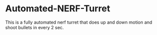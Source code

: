 # Automated-NERF-Turret
This is a fully automated nerf turret that does up and down motion and shoot bullets in every 2 sec.
